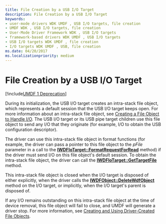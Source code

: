 ```yaml
---
title: File Creation by a USB I/O Target
description: File Creation by a USB I/O Target
keywords:
- user-mode drivers WDK UMDF , USB I/O targets, file creation
- UMDF WDK , USB I/O targets, file creation
- User-Mode Driver Framework WDK , USB I/O targets
- framework-based drivers WDK UMDF , USB I/O targets
- USB I/O targets WDK UMDF , file creation
- I/O targets WDK UMDF , USB, file creation
ms.date: 04/20/2017
ms.localizationpriority: medium
---
```


# File Creation by a USB I/O Target


[!include[UMDF 1 Deprecation](../includes/umdf-1-deprecation.md)]

During its initialization, the USB I/O target creates an intra-stack file object, which represents a default session that the USB I/O target keeps open. For more information about an intra-stack file object, see [Creating a File Object to Handle I/O](creating-a-file-object-to-handle-i-o.md). The USB I/O target or its USB pipe target children use this file object to send any I/O that they originate (for example, I/O to obtain the USB configuration descriptor).

The driver can use this intra-stack file object in format functions (for example, the driver can pass a pointer to this file object to the *pFile* parameter in a call to the [**IWDFIoTarget::FormatRequestForRead**](/windows-hardware/drivers/ddi/wudfddi/nf-wudfddi-iwdfiotarget-formatrequestforread) method) if the driver must send I/O on this file object's default session. To obtain the intra-stack file object, the driver can call the [**IWDFIoTarget::GetTargetFile**](/windows-hardware/drivers/ddi/wudfddi/nf-wudfddi-iwdfiotarget-gettargetfile) method.

This intra-stack file object is closed when the I/O target is disposed of either explicitly, when the driver calls the [**IWDFObject::DeleteWdfObject**](/windows-hardware/drivers/ddi/wudfddi/nf-wudfddi-iwdfobject-deletewdfobject) method on the I/O target, or implicitly, when the I/O target's parent is disposed of.

If any I/O remains outstanding on this intra-stack file object at the time of device removal, this file object will fail to close, and UMDF will generate a driver stop. For more information, see [Creating and Using Driver-Created File Objects](creating-and-using-driver-created-file-objects.md).

 

